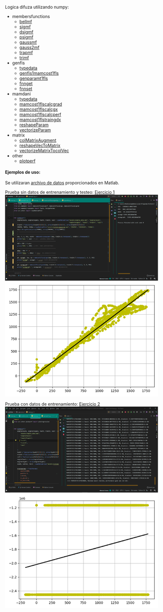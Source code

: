 Logica difuza utilizando numpy:
* membersfunctions
    + [bellmf](src/membersfunctions/bellmf.py)
    + [sigmf](src/membersfunctions/sigmf.py)
    + [dsigmf](src/membersfunctions/dsigmf.py)
    + [psigmf](src/membersfunctions/psigmf.py)
    + [gaussmf](src/membersfunctions/gaussmf.py)
    + [gauss2mf](src/membersfunctions/gauss2mf.py)
    + [trapmf](src/membersfunctions/trapmf.py)
    + [trimf](src/membersfunctions/trimf.py)
* genfis
    + [typedata](src/genfis/typedata.py)
    + [genfis1mamcost1fls](src/genfis/genfis1mamcost1fls.py)
    + [genparamt1fls](src/genfis/genparamt1fls.py)
    + [fnnget](src/genfis/__init__.py)
    + [fnnset](src/genfis/__init__.py)
* mamdani
    + [typedata](src/mamdani/typedata.py)
    + [mamcost1flscalcgrad](src/mamdani/mamcost1flscalcgrad.py)
    + [mamcost1flscalcgx](src/mamdani/mamcost1flscalcgx.py)
    + [mamcost1flscalcperf](src/mamdani/mamcost1flscalcperf.py)
    + [mamcost1flstraingdx](src/mamdani/mamcost1flstraingdx.py)
    + [reshapeParam](src/mamdani/reshapeParam.py)
    + [vectorizeParam](src/mamdani/vectorizeParam.py)
* matrix
    + [colMatrixAugment](src/matrix/colMatrixAugment.py)
    + [reshapeVecToMatrix](src/matrix/reshapeVecToMatrix.py)
    + [vectorizeMatrixTocolVec](src/matrix/vectorizeMatrixTocolVec.py)
* other
    + [plotperf](src/other/plotperf.py)


#### Ejemplos de uso:
Se utilizaran [archivo de datos](assets) proporcionados en Matlab.

Prueba sin datos de entrenamiento y testeo: [Ejercicio 1](ejercicios/ejemplo1.py)
![](assets/Capturas/Capturadepantalla47.png)
![](ejercicios/ejemplo1.png)

Prueba con datos de entrenamiento: [Ejercicio 2](ejercicios/ejemplo2.py)
![](assets/Capturas/Capturadepantalla48.png)
![](ejercicios/ejemplo2.png)
